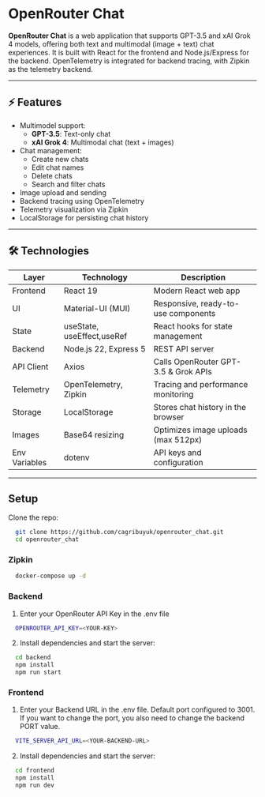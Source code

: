 # OpenRouter Chat

**OpenRouter Chat** is a web application that supports GPT-3.5 and xAI Grok 4 models, offering both text and multimodal (image + text) chat experiences. It is built with React for the frontend and Node.js/Express for the backend. OpenTelemetry is integrated for backend tracing, with Zipkin as the telemetry backend.

---

## ⚡ Features

- Multimodel support:
    - **GPT-3.5**: Text-only chat
    - **xAI Grok 4**: Multimodal chat (text + images)
- Chat management:
    - Create new chats
    - Edit chat names
    - Delete chats
    - Search and filter chats
- Image upload and sending
- Backend tracing using OpenTelemetry
- Telemetry visualization via Zipkin
- LocalStorage for persisting chat history

---

## 🛠️ Technologies

| Layer         | Technology                 | Description                                  |
|---------------|----------------------------|----------------------------------------------|
| Frontend      | React 19                   | Modern React web app                          |
| UI            | Material-UI (MUI)          | Responsive, ready-to-use components          |
| State         | useState, useEffect,useRef | React hooks for state management             |
| Backend       | Node.js 22, Express 5      | REST API server                               |
| API Client    | Axios                      | Calls OpenRouter GPT-3.5 & Grok APIs         |
| Telemetry     | OpenTelemetry, Zipkin      | Tracing and performance monitoring           |
| Storage       | LocalStorage               | Stores chat history in the browser           |
| Images        | Base64 resizing            | Optimizes image uploads (max 512px)          |
| Env Variables | dotenv                     | API keys and configuration                    |

---

## Setup

Clone the repo:
```bash
  git clone https://github.com/cagribuyuk/openrouter_chat.git
  cd openrouter_chat
```

### Zipkin
```bash
  docker-compose up -d
```

### Backend
1. Enter your OpenRouter API Key in the .env file
```bash
  OPENROUTER_API_KEY=<YOUR-KEY>
```
2. Install dependencies and start the server:
```bash
  cd backend
  npm install
  npm run start
```
### Frontend
1. Enter your Backend URL in the .env file. Default port configured to 3001.
If you want to change the port, you also need to change the backend PORT value.
```bash
  VITE_SERVER_API_URL=<YOUR-BACKEND-URL>
```
2. Install dependencies and start the server:
```bash
  cd frontend
  npm install
  npm run dev
  
```

